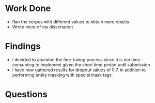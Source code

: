 # Work Done
* Ran the corpus with different values to obtain more results
* Wrote more of my dissertation

# Findings
* I decided to abandon the fine-tuning process since it is too time-consuming to implement given the short time period until submission
* I have now gathered results for dropout values of 0.7, in addition to performing entity masking with special mask tags.

# Questions
